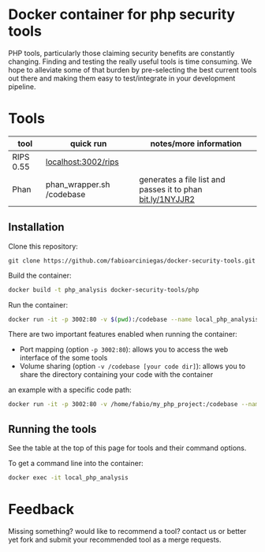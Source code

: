 # Docker container for php security tools

PHP tools, particularly those claiming security benefits are constantly changing. Finding and testing the really useful tools is time consuming. We hope to alleviate some of that burden by pre-selecting the best current tools out there and making them easy to test/integrate in your development pipeline.

# Tools 

| tool      | quick run                     | notes/more information                                                                          |
|-----------|--------------------------------|--------------------------------------------------------------------------------|
| RIPS 0.55 | [localhost:3002/rips](http://localhost:3002/rips) |                                                                                |
| Phan      | phan_wrapper.sh /codebase      | generates a file list and passes it to phan [bit.ly/1NYJJR2](http://bit.ly/1NYJJR2)  |

## Installation

Clone this repository:

```
git clone https://github.com/fabioarciniegas/docker-security-tools.git
```

Build the container:

```bash
docker build -t php_analysis docker-security-tools/php
```

Run the container:

```bash
docker run -it -p 3002:80 -v $(pwd):/codebase --name local_php_analysis php_analysis 
```

There are two important features enabled when running the container:
 - Port mapping (option `-p 3002:80`): allows you to access the web interface of the some tools
 - Volume sharing (option `-v /codebase [your code dir]`): allows you to share the directory containing your code with the container

an example with a specific code path:

```bash
docker run -it -p 3002:80 -v /home/fabio/my_php_project:/codebase --name local_php_analysis php_analysis
```

## Running the tools 

See the table at the top of this page for tools and their command options.

To get a command line into the container:

```bash
docker exec -it local_php_analysis
```


# Feedback

Missing something? would like to recommend a tool? contact us or better yet fork and submit your recommended tool as a merge requests.

